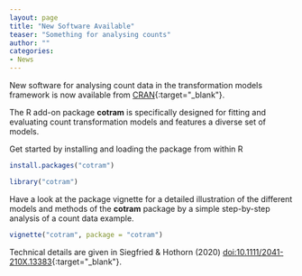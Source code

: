 ```yaml
---
layout: page
title: "New Software Available"
teaser: "Something for analysing counts"
author: ""
categories:
- News 
---
```


New software for analysing count data in the transformation models framework is
now available from  [CRAN](https://CRAN.R-project.org/package=cotram){:target="_blank"}.

The R add-on package **cotram** is specifically designed for fitting and evaluating
count transformation models and features a diverse set of models.

Get started by installing and loading the package from within R

```r
install.packages("cotram")

library("cotram")
```

Have a look at the package vignette for a detailed illustration of the different
models and methods of the **cotram** package by a simple step-by-step analysis of
a count data example.

```r
vignette("cotram", package = "cotram")
```

Technical details are given in Siegfried & Hothorn (2020)
[doi:10.1111/2041-210X.13383](https://doi.org/10.1111/2041-210X.13383){:target="_blank"}.
